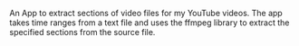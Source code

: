 An App to extract sections of video files for my YouTube videos. The app takes time ranges from a text file and uses the ffmpeg library to extract the specified sections from the source file.
